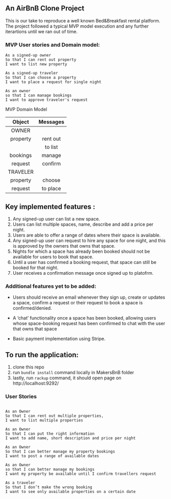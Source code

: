## An AirBnB Clone Project

This is our take to reproduce a well known Bed&Breakfast rental platform. The project followed a typical MVP model execution and any further iterartions until we ran out of time. 

### MVP User stories and Domain model:

```
As a signed-up owner
So that I can rent out property
I want to list new property
```
```
As a signed-up traveler
So that I can choose a property
I want to place a request for single night
```
```
As an owner
so that I can manage bookings
I want to approve traveler's request

```
MVP Domain Model

| Object           | Messages      |
|:----------------:|:-------------:|
|OWNER             |               |
| property         | rent out      |
|                  | to list       |
| bookings         | manage        |
| request          | confirm       |
| TRAVELER         |               |
| property         | choose        |
| request          | to place      |


## Key implemented features :

1. Any signed-up user can list a new space.
2. Users can list multiple spaces, name, describe and add a price per night.
3. Users are able to offer a range of dates where their space is available.
4. Any signed-up user can request to hire any space for one night, and this is approved by the owners that owns that space.
5. Nights for which a space has already been booked should not be available for users to book that space.
6. Until a user has confirmed a booking request, that space can still be booked for that night.
7. User receives a confirmation message once signed up to platofrm. 

### Additional features yet to be added: 

- Users should receive an email whenever they sign up, create or updates a space, confirm a request or their request to book a space is confirmed/denied. 

- A ‘chat’ functionality once a space has been booked, allowing users whose space-booking request has been confirmed to chat with the user that owns that space

- Basic payment implementation using Stripe.

## To run the application:

1. clone this repo
2. run ``` bundle install ``` command locally in MakersBnB folder
3. lastly, run ``` rackup ``` command, it should open page on http://localhost:9292/


### User Stories

```

As an Owner
So that I can rent out multiple properties,
I want to list multiple properties
```
```
As an Owner
So that I can put the right information
I want to add name, short description and price per night
```
```
As an Owner
So that I can better manage my property bookings
I want to post a range of available dates
```
```
As an Owner
so that I can better manage my bookings
I want my property be available until I confirm travellers request
```
```
As a traveler
So that I don’t make the wrong booking
I want to see only available properties on a certain date

```
